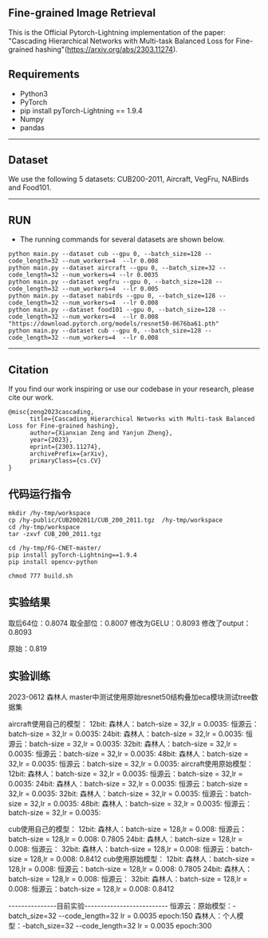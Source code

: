 Fine-grained Image Retrieval
--------------------------
This is the Official Pytorch-Lightning implementation of the paper: "Cascading Hierarchical Networks with Multi-task
Balanced Loss for Fine-grained hashing"(https://arxiv.org/abs/2303.11274). 
## Requirements
* Python3
* PyTorch
* pip install pyTorch-Lightning == 1.9.4
* Numpy
* pandas


--------------------------
## Dataset
We use the following 5 datasets: CUB200-2011, Aircraft, VegFru, NABirds and Food101.

--------------------------
## RUN

- The running commands for several datasets are shown below. 
```
python main.py --dataset cub --gpu 0, --batch_size=128 --code_length=32 --num_workers=4  --lr 0.008
python main.py --dataset aircraft --gpu 0, --batch_size=32 --code_length=32 --num_workers=4 --lr 0.0035
python main.py --dataset vegfru --gpu 0, --batch_size=128 --code_length=32 --num_workers=4  --lr 0.005
python main.py --dataset nabirds --gpu 0, --batch_size=128 --code_length=32 --num_workers=4  --lr 0.008
python main.py --dataset food101 --gpu 0, --batch_size=128 --code_length=32 --num_workers=4  --lr 0.008
"https://download.pytorch.org/models/resnet50-0676ba61.pth"
python main.py --dataset cub --gpu 0, --batch_size=128 --code_length=32 --num_workers=4  --lr 0.008
```


--------------------------
## Citation
If you find our work inspiring or use our codebase in your research, please cite our work.
```
@misc{zeng2023cascading,
      title={Cascading Hierarchical Networks with Multi-task Balanced Loss for Fine-grained hashing}, 
      author={Xianxian Zeng and Yanjun Zheng},
      year={2023},
      eprint={2303.11274},
      archivePrefix={arXiv},
      primaryClass={cs.CV}
}
```

## 代码运行指令
```
mkdir /hy-tmp/workspace
cp /hy-public/CUB2002011/CUB_200_2011.tgz  /hy-tmp/workspace
cd /hy-tmp/workspace
tar -zxvf CUB_200_2011.tgz

cd /hy-tmp/FG-CNET-master/
pip install pyTorch-Lightning==1.9.4
pip install opencv-python

chmod 777 build.sh

```

## 实验结果
取后64位：0.8074
取全部位：0.8007
修改为GELU：0.8093
修改了output：0.8093

原始：0.819

## 实验训练
2023-0612 森林人 master中测试使用原始resnet50结构叠加eca模块测试tree数据集

aircraft使用自己的模型：
12bit:
森林人：batch-size = 32,lr = 0.0035: 
恒源云：batch-size = 32,lr = 0.0035: 
24bit:
森林人：batch-size = 32,lr = 0.0035: 
恒源云：batch-size = 32,lr = 0.0035: 
32bit:
森林人：batch-size = 32,lr = 0.0035: 
恒源云：batch-size = 32,lr = 0.0035: 
48bit:
森林人：batch-size = 32,lr = 0.0035: 
恒源云：batch-size = 32,lr = 0.0035: 
aircraft使用原始模型：
12bit:
森林人：batch-size = 32,lr = 0.0035: 
恒源云：batch-size = 32,lr = 0.0035: 
24bit:
森林人：batch-size = 32,lr = 0.0035: 
恒源云：batch-size = 32,lr = 0.0035: 
32bit:
森林人：batch-size = 32,lr = 0.0035: 
恒源云：batch-size = 32,lr = 0.0035: 
48bit:
森林人：batch-size = 32,lr = 0.0035: 
恒源云：batch-size = 32,lr = 0.0035:

cub使用自己的模型：
12bit:
森林人：batch-size = 128,lr = 0.008: 
恒源云：batch-size = 128,lr = 0.008: 0.7805
24bit:
森林人：batch-size = 128,lr = 0.008:
恒源云：
32bit:
森林人：batch-size = 128,lr = 0.008:
恒源云：batch-size = 128,lr = 0.008: 0.8412
cub使用原始模型：
12bit:
森林人：batch-size = 128,lr = 0.008: 
恒源云：batch-size = 128,lr = 0.008: 0.7805
24bit:
森林人：batch-size = 128,lr = 0.008:
恒源云：
32bit:
森林人：batch-size = 128,lr = 0.008:
恒源云：batch-size = 128,lr = 0.008: 0.8412


---------------目前实验--------------------------
恒源云：原始模型：-batch_size=32 --code_length=32 lr = 0.0035 epoch:150
森林人：个人模型：-batch_size=32 --code_length=32 lr = 0.0035 epoch:300
